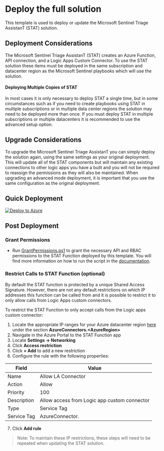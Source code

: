 # Deploy the full solution

This template is used to deploy or update the Microsoft Sentinel Triage AssistanT (STAT) solution.

## Deployment Considerations

The Microsoft Sentinel Triage AssistanT (STAT) creates an Azure Function, API connection, and a Logic Apps Custom Connector.  To use the STAT solution these items must be deployed in the same subscription and datacenter region as the Microsoft Sentinel playbooks which will use the solution.

#### Deploying Multiple Copies of STAT

In most cases it is only necessary to deploy STAT a single time, but in some circumstances such as if you need to create playbooks using STAT in multiple subscriptions or in multiple data center regions the solution may need to be deployed more than once.  If you must deploy STAT in multiple subscriptions or multiple datacenters it is recommended to use the advanced setup option.

## Upgrade Considerations

To upgrade the Microsoft Sentinel Triage AssistanT you can simply deploy the solution again, using the same settings as your original deployment.  This will update all of the STAT components but will maintain any existing connections to other logic apps you have a built and you will not be required to reassign the permissions as they will also be maintained.  When upgrading an advanced mode deployment, it is important that you use the same configuration as the original deployment.

## Quick Deployment

[![Deploy to Azure](https://aka.ms/deploytoazurebutton)](https://aka.ms/mstatdeploy)

## Post Deployment

### Grant Permissions

* Run [GrantPermissions.ps1](GrantPermissions.ps1) to grant the necessary API and RBAC permissions to the STAT Function deployed by this template. You will find more information on how to run the script in the [documentation](https://github.com/briandelmsft/SentinelAutomationModules/blob/main/Docs/deployment.md#grant-permissions).

### Restrict Calls to STAT Function (optional)

By default the STAT function is protected by a unique Shared Access Signature.  However, there are not any default restrictions on which IP addresses this function can be called from and it is possible to restrict it to only allow calls from Logic Apps custom connectors.

To restrict the STAT Function to only accept calls from the Logic apps custom connector:
1. Locate the appropriate IP ranges for your Azure datacenter region [here](https://www.microsoft.com/download/details.aspx?id=56519) under the section **AzureConnectors.&lt;AzureRegion&gt;**
2. Navigate in the Azure Portal to the STAT Function app
3. Locate **Settings -> Networking**
4. Click **Access restriction**
5. Click **+ Add** to add a new restriction
6. Configure the rule with the following properties:

|Field|Value|
|---|---|
|Name|Allow LA Connector|
|Action|Allow|
|Priority|100|
|Description|Allow access from Logic app custom connector|
|Type|Service Tag|
|Service Tag|AzureConnector.<YourRegion>|

7. Click **Add rule**

> Note: To maintain these IP restrictions, these steps will need to be repeated when updating the STAT solution.
